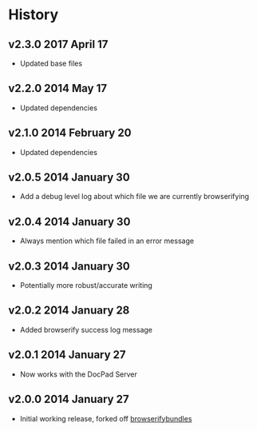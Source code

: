 # History

## v2.3.0 2017 April 17
- Updated base files

## v2.2.0 2014 May 17
- Updated dependencies

## v2.1.0 2014 February 20
- Updated dependencies

## v2.0.5 2014 January 30
- Add a debug level log about which file we are currently browserifying

## v2.0.4 2014 January 30
- Always mention which file failed in an error message

## v2.0.3 2014 January 30
- Potentially more robust/accurate writing

## v2.0.2 2014 January 28
- Added browserify success log message

## v2.0.1 2014 January 27
- Now works with the DocPad Server

## v2.0.0 2014 January 27
- Initial working release, forked off [browserifybundles](http://docpad.org/p/browserifybundles)
